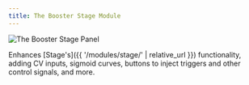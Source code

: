 ```yaml
---
title: The Booster Stage Module
---
```

<img class="panel" src="panel.svg" alt="The Booster Stage Panel" />

Enhances [Stage's]({{ '/modules/stage/' | relative_url }}) functionality,
adding CV inputs,
sigmoid curves,
buttons to inject triggers and other control signals,
and more.
